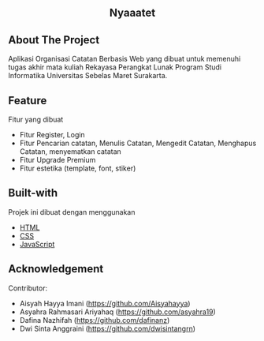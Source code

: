 <!-- TITLE -->
<h2 align="center">Nyaaatet</h2>

## About The Project

Aplikasi Organisasi Catatan Berbasis Web yang dibuat untuk memenuhi tugas akhir mata kuliah Rekayasa Perangkat Lunak Program Studi Informatika Universitas Sebelas Maret Surakarta.

## Feature

Fitur yang dibuat

- Fitur Register, Login
- Fitur Pencarian catatan, Menulis Catatan, Mengedit Catatan, Menghapus Catatan, menyematkan catatan
- Fitur Upgrade Premium
- Fitur estetika (template, font, stiker) 

## Built-with

Projek ini dibuat dengan menggunakan

- [HTML](https://www.w3.org/html/)
- [CSS](https://www.w3.org/Style/CSS/)
- [JavaScript](https://developer.mozilla.org/en-US/docs/Web/JavaScript)

## Acknowledgement

Contributor:

- Aisyah Hayya Imani (https://github.com/Aisyahayya)
- Asyahra Rahmasari Ariyahaq (https://github.com/asyahra19)
- Dafina Nazhifah (https://github.com/dafinanz)
- Dwi Sinta Anggraini (https://github.com/dwisintangrn)
